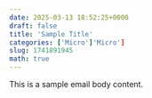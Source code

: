 ```yaml
---
date: 2025-03-13 18:52:25+0000
draft: false
title: 'Sample Title'
categories: ['Micro']'Micro']
slug: 1741891945
math: true
---
```


This is a sample email body content.